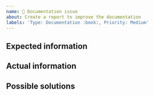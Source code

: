 ```yaml
---
name: 📖 Documentation issue
about: Create a report to improve the documentation
labels: 'Type: Documentation :book:, Priority: Medium'
---
```


<!-- lint disable heading-style -->

## Expected information

## Actual information

## Possible solutions
